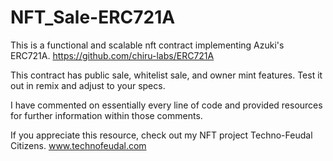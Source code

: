 # NFT_Sale-ERC721A

This is a functional and scalable nft contract implementing Azuki's ERC721A. https://github.com/chiru-labs/ERC721A

This contract has public sale, whitelist sale, and owner mint features. Test it out in remix and adjust to your specs. 

I have commented on essentially every line of code and provided resources for further information within those comments.

If you appreciate this resource, check out my NFT project Techno-Feudal Citizens. www.technofeudal.com
